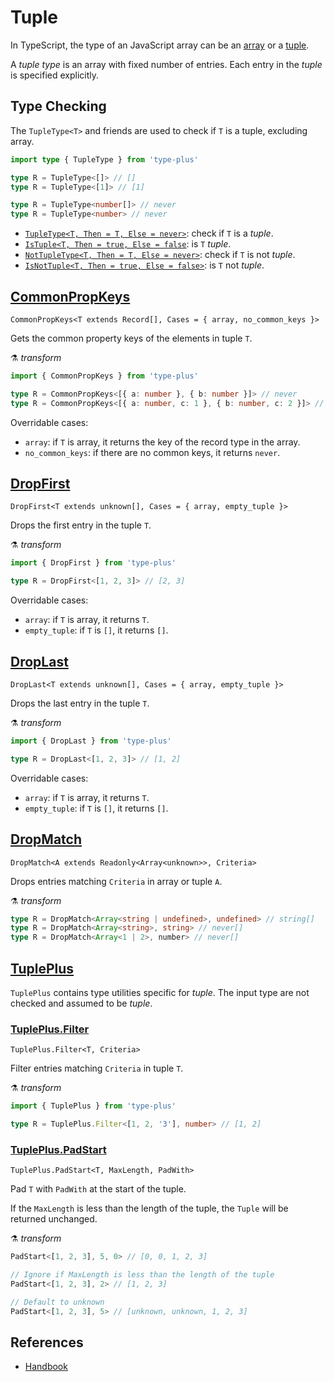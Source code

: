 # Tuple

In TypeScript, the type of an JavaScript array can be an [array](../array/readme.md) or a [tuple](#tuple).

A *tuple type* is an array with fixed number of entries.
Each entry in the *tuple* is specified explicitly.

## Type Checking

The `TupleType<T>` and friends are used to check if `T` is a tuple, excluding array.

```ts
import type { TupleType } from 'type-plus'

type R = TupleType<[]> // []
type R = TupleType<[1]> // [1]

type R = TupleType<number[]> // never
type R = TupleType<number> // never
```

- [`TupleType<T, Then = T, Else = never>`](tuple_type.ts#L16): check if `T` is a *tuple*.
- [`IsTuple<T, Then = true, Else = false`](tuple_type.ts#L35): is `T` *tuple*.
- [`NotTupleType<T, Then = T, Else = never>`](tuple_type.ts#L50): check if `T` is not *tuple*.
- [`IsNotTuple<T, Then = true, Else = false>`](tuple_type.ts#L65): is `T` not *tuple*.

## [CommonPropKeys](./common_prop_keys.ts)

`CommonPropKeys<T extends Record[], Cases = { array, no_common_keys }>`

Gets the common property keys of the elements in tuple `T`.

⚗️ *transform*

```ts
import { CommonPropKeys } from 'type-plus'

type R = CommonPropKeys<[{ a: number }, { b: number }]> // never
type R = CommonPropKeys<[{ a: number, c: 1 }, { b: number, c: 2 }]> // 'c'
```

Overridable cases:

- `array`: if `T` is array, it returns the key of the record type in the array.
- `no_common_keys`: if there are no common keys, it returns `never`.

## [DropFirst](./drop.ts)

`DropFirst<T extends unknown[], Cases = { array, empty_tuple }>`

Drops the first entry in the tuple `T`.

⚗️ *transform*

```ts
import { DropFirst } from 'type-plus'

type R = DropFirst<[1, 2, 3]> // [2, 3]
```

Overridable cases:

- `array`: if `T` is array, it returns `T`.
- `empty_tuple`: if `T` is `[]`, it returns `[]`.

## [DropLast](./drop.ts)

`DropLast<T extends unknown[], Cases = { array, empty_tuple }>`

Drops the last entry in the tuple `T`.

⚗️ *transform*

```ts
import { DropLast } from 'type-plus'

type R = DropLast<[1, 2, 3]> // [1, 2]
```

Overridable cases:

- `array`: if `T` is array, it returns `T`.
- `empty_tuple`: if `T` is `[]`, it returns `[]`.

## [DropMatch](./drop.ts)

`DropMatch<A extends Readonly<Array<unknown>>, Criteria>`

Drops entries matching `Criteria` in array or tuple `A`.

⚗️ *transform*

```ts
type R = DropMatch<Array<string | undefined>, undefined> // string[]
type R = DropMatch<Array<string>, string> // never[]
type R = DropMatch<Array<1 | 2>, number> // never[]
```

## [TuplePlus](./tuple_plus.ts)

`TuplePlus` contains type utilities specific for *tuple*.
The input type are not checked and assumed to be *tuple*.

### [TuplePlus.Filter](./tuple_plus.filter.ts)

`TuplePlus.Filter<T, Criteria>`

Filter entries matching `Criteria` in tuple `T`.

⚗️ *transform*

```ts
import { TuplePlus } from 'type-plus'

type R = TuplePlus.Filter<[1, 2, '3'], number> // [1, 2]
```

### [TuplePlus.PadStart](./tuple_plus.pad_start.ts)

`TuplePlus.PadStart<T, MaxLength, PadWith>`

Pad `T` with `PadWith` at the start of the tuple.

If the `MaxLength` is less than the length of the tuple,
the `Tuple` will be returned unchanged.

⚗️ *transform*

```ts
PadStart<[1, 2, 3], 5, 0> // [0, 0, 1, 2, 3]

// Ignore if MaxLength is less than the length of the tuple
PadStart<[1, 2, 3], 2> // [1, 2, 3]

// Default to unknown
PadStart<[1, 2, 3], 5> // [unknown, unknown, 1, 2, 3]
```

## References

- [Handbook]

[handbook]: https://www.typescriptlang.org/docs/handbook/2/objects.html#tuple-types

